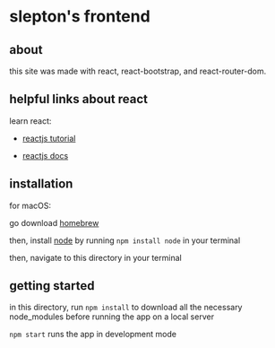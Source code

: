 # slepton's frontend

## about

this site was made with react, react-bootstrap, and react-router-dom.

## helpful links about react

learn react:

- [reactjs tutorial](https://reactjs.org/tutorial/tutorial.html#setup-for-the-tutorial)

- [reactjs docs](https://reactjs.org/docs/getting-started.html)

## installation

for macOS:

go download [homebrew](https://brew.sh/)

then, install [node](https://nodejs.org/en/) by running `npm install node` in your terminal

then, navigate to this directory in your terminal

## getting started

in this directory, run `npm install` to download all the necessary node_modules before running the app on a local server

`npm start` runs the app in development mode

